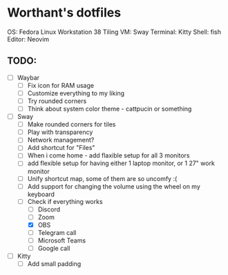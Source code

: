 # Worthant's dotfiles

OS: Fedora Linux Workstation 38
Tiling VM: Sway
Terminal: Kitty
Shell: fish
Editor: Neovim

## TODO:

- [ ] Waybar
  - [ ] Fix icon for RAM usage
  - [ ] Customize everything to my liking
  - [ ] Try rounded corners
  - [ ] Think about system color theme - cattpucin or something
- [ ] Sway
  - [ ] Make rounded corners for tiles
  - [ ] Play with transparency
  - [ ] Network management?
  - [ ] Add shortcut for "Files"
  - [ ] When i come home - add flaxible setup for all 3 monitors
  - [ ] add flexible setup for having either 1 laptop monitor, or 1 27" work monitor
  - [ ] Unify shortcut map, some of them are so uncomfy :(
  - [ ] Add support for changing the volume using the wheel on my keyboard
  - [ ] Check if everything works
    - [ ] Discord
    - [ ] Zoom
    - [x] OBS
    - [ ] Telegram call
    - [ ] Microsoft Teams
    - [ ] Google call
- [ ] Kitty
  - [ ] Add small padding
